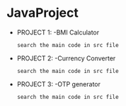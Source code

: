 # JavaProject

- PROJECT 1:
  -BMI Calculator
  ```
  search the main code in src file
  ```
- PROJECT 2:
  -Currency Converter
  ```
  search the main code in src file
  ```
- PROJECT 3:
  -OTP generator
  ```
  search the main code in src file
  ```
